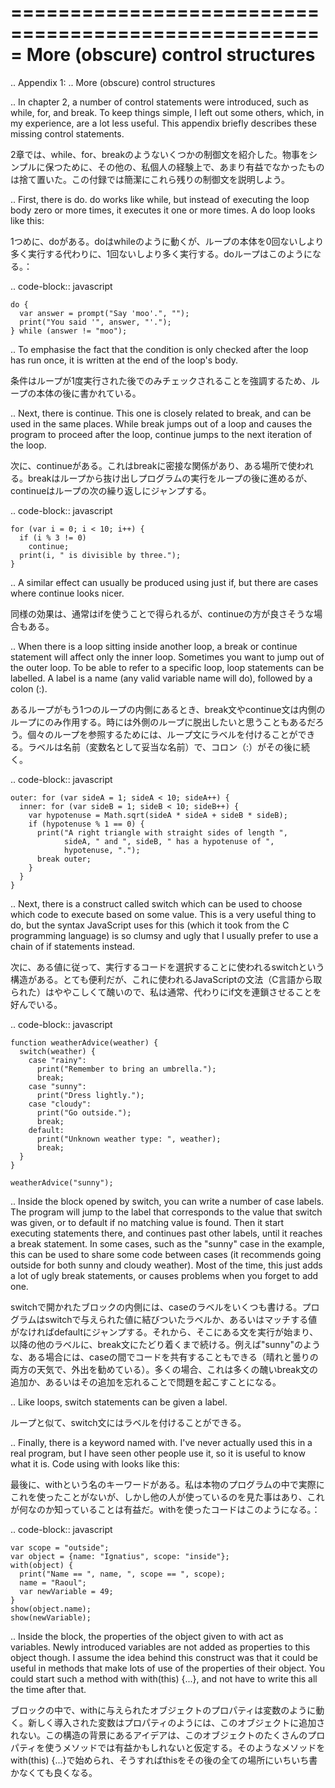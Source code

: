 =====================================================
More (obscure) control structures
=====================================================
..  Appendix 1:
..  More (obscure) control structures

..  In chapter 2, a number of control statements were introduced, such as while, for, and break. To keep things simple, I left out some others, which, in my experience, are a lot less useful. This appendix briefly describes these missing control statements.

2章では、while、for、breakのようないくつかの制御文を紹介した。物事をシンプルに保つために、その他の、私個人の経験上で、あまり有益でなかったものは捨て置いた。この付録では簡潔にこれら残りの制御文を説明しよう。

..  First, there is do. do works like while, but instead of executing the loop body zero or more times, it executes it one or more times. A do loop looks like this:

1つめに、doがある。doはwhileのように動くが、ループの本体を0回ないしより多く実行する代わりに、1回ないしより多く実行する。doループはこのようになる。：

.. code-block:: javascript

    do {
      var answer = prompt("Say 'moo'.", "");
      print("You said '", answer, "'.");
    } while (answer != "moo");

..  To emphasise the fact that the condition is only checked after the loop has run once, it is written at the end of the loop's body.

条件はループが1度実行された後でのみチェックされることを強調するため、ループの本体の後に書かれている。

..  Next, there is continue. This one is closely related to break, and can be used in the same places. While break jumps out of a loop and causes the program to proceed after the loop, continue jumps to the next iteration of the loop.

次に、continueがある。これはbreakに密接な関係があり、ある場所で使われる。breakはループから抜け出しプログラムの実行をループの後に進めるが、continueはループの次の繰り返しにジャンプする。

.. code-block:: javascript

    for (var i = 0; i < 10; i++) {
      if (i % 3 != 0)
        continue;
      print(i, " is divisible by three.");
    }

..  A similar effect can usually be produced using just if, but there are cases where continue looks nicer.

同様の効果は、通常はifを使うことで得られるが、continueの方が良さそうな場合もある。

..  When there is a loop sitting inside another loop, a break or continue statement will affect only the inner loop. Sometimes you want to jump out of the outer loop. To be able to refer to a specific loop, loop statements can be labelled. A label is a name (any valid variable name will do), followed by a colon (:).

あるループがもう1つのループの内側にあるとき、break文やcontinue文は内側のループにのみ作用する。時には外側のループに脱出したいと思うこともあるだろう。個々のループを参照するためには、ループ文にラベルを付けることができる。ラベルは名前（変数名として妥当な名前）で、コロン（:）がその後に続く。

.. code-block:: javascript

    outer: for (var sideA = 1; sideA < 10; sideA++) {
      inner: for (var sideB = 1; sideB < 10; sideB++) {
        var hypotenuse = Math.sqrt(sideA * sideA + sideB * sideB);
        if (hypotenuse % 1 == 0) {
          print("A right triangle with straight sides of length ",
                sideA, " and ", sideB, " has a hypotenuse of ",
                hypotenuse, ".");
          break outer;
        }
      }
    }

..  Next, there is a construct called switch which can be used to choose which code to execute based on some value. This is a very useful thing to do, but the syntax JavaScript uses for this (which it took from the C programming language) is so clumsy and ugly that I usually prefer to use a chain of if statements instead.

次に、ある値に従って、実行するコードを選択することに使われるswitchという構造がある。とても便利だが、これに使われるJavaScriptの文法（C言語から取られた）はややこしくて醜いので、私は通常、代わりにif文を連鎖させることを好んでいる。

.. code-block:: javascript

    function weatherAdvice(weather) {
      switch(weather) {
        case "rainy":
          print("Remember to bring an umbrella.");
          break;
        case "sunny":
          print("Dress lightly.");
        case "cloudy":
          print("Go outside.");
          break;
        default:
          print("Unknown weather type: ", weather);
          break;
      }
    }

    weatherAdvice("sunny");

..  Inside the block opened by switch, you can write a number of case labels. The program will jump to the label that corresponds to the value that switch was given, or to default if no matching value is found. Then it start executing statements there, and continues past other labels, until it reaches a break statement. In some cases, such as the "sunny" case in the example, this can be used to share some code between cases (it recommends going outside for both sunny and cloudy weather). Most of the time, this just adds a lot of ugly break statements, or causes problems when you forget to add one.

switchで開かれたブロックの内側には、caseのラベルをいくつも書ける。プログラムはswitchで与えられた値に結びついたラベルか、あるいはマッチする値がなければdefaultにジャンプする。それから、そこにある文を実行が始まり、以降の他のラベルに、break文にたどり着くまで続ける。例えば"sunny"のような、ある場合には、caseの間でコードを共有することもできる（晴れと曇りの両方の天気で、外出を勧めている）。多くの場合、これは多くの醜いbreak文の追加か、あるいはその追加を忘れることで問題を起こすことになる。

..  Like loops, switch statements can be given a label.

ループと似て、switch文にはラベルを付けることができる。

..  Finally, there is a keyword named with. I've never actually used this in a real program, but I have seen other people use it, so it is useful to know what it is. Code using with looks like this:

最後に、withという名のキーワードがある。私は本物のプログラムの中で実際にこれを使ったことがないが、しかし他の人が使っているのを見た事はあり、これが何なのか知っていることは有益だ。withを使ったコードはこのようになる。：

.. code-block:: javascript

    var scope = "outside";
    var object = {name: "Ignatius", scope: "inside"};
    with(object) {
      print("Name == ", name, ", scope == ", scope);
      name = "Raoul";
      var newVariable = 49;
    }
    show(object.name);
    show(newVariable);

..  Inside the block, the properties of the object given to with act as variables. Newly introduced variables are not added as properties to this object though. I assume the idea behind this construct was that it could be useful in methods that make lots of use of the properties of their object. You could start such a method with with(this) {...}, and not have to write this all the time after that.

ブロックの中で、withに与えられたオブジェクトのプロパティは変数のように動く。新しく導入された変数はプロパティのようには、このオブジェクトに追加されない。この構造の背景にあるアイデアは、このオブジェクトのたくさんのプロパティを使うメソッドでは有益かもしれないと仮定する。そのようなメソッドをwith(this) {...}で始められ、そうすればthisをその後の全ての場所にいちいち書かなくても良くなる。
